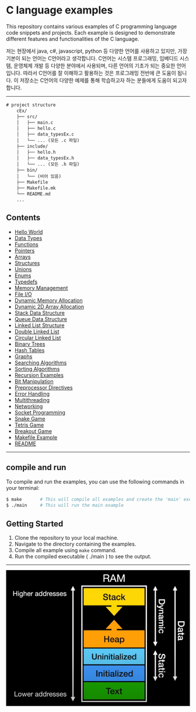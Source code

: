 # C language examples
This repository contains various examples of C programming language code snippets and projects. Each example is designed to demonstrate different features and functionalities of the C language.

저는 현장에서 java, c#, javascript, python 등 다양한 언어를 사용하고 있지만, 가장 기본이 되는 언어는 C언어라고 생각합니다.
C언어는 시스템 프로그래밍, 임베디드 시스템, 운영체제 개발 등 다양한 분야에서 사용되며, 다른 언어의 기초가 되는 중요한 언어입니다.
따라서 C언어를 잘 이해하고 활용하는 것은 프로그래밍 전반에 큰 도움이 됩니다.
이 저장소는 C언어의 다양한 예제를 통해 학습하고자 하는 분들에게 도움이 되고자 합니다.

---

```
# project structure
    cEx/
    ├── src/
    │   ├── main.c
    │   ├── hello.c
    │   ├── data_typesEx.c
    │   └── ... (모든 .c 파일)
    ├── include/
    │   ├── hello.h
    │   ├── data_typesEx.h
    │   └── ... (모든 .h 파일)
    ├── bin/
    │   └── (비어 있음)
    ├── Makefile
    ├── Makefile.mk
    └── README.md
    ...

```


## Contents
- [Hello World](hello.c)
- [Data Types](data_typesEx.c)
- [Functions](functionsEx.c)
- [Pointers](pointersEx.c)
- [Arrays](arraysEx.c)
- [Structures](structuresEx.c)
- [Unions](unionsEx.c)
- [Enums](enumsEx.c)
- [Typedefs](typedefsEx.c)
- [Memory Management](memory_managementEx.c)
- [File I/O](file_ioEx.c)
- [Dynamic Memory Allocation](dynamic_memoryEx.c)
- [Dynamic 2D Array Allocation](dynamic_2d_arrayExEx.c)
- [Stack Data Structure](stackEx.c)
- [Queue Data Structure](queueEx.c)
- [Linked List Structure](linked_listEx.c)
- [Double Linked List](double_linked_listEx.c)
- [Circular Linked List](circular_linked_listEx.c)
- [Binary Trees](binary_treesEx.c)
- [Hash Tables](hash_tablesEx.c)
- [Graphs](graphsEx.c)
- [Searching Algorithms](searchingEx.c)
- [Sorting Algorithms](sortingEx.c)
- [Recursion Examples](recursion_examplesEx.c)
- [Bit Manipulation](bit_manipulationEx.c)
- [Preprocessor Directives](preprocessorEx.c)
- [Error Handling](error_handlingEx.c)
- [Multithreading](multithreadingEx.c)
- [Networking](networkingEx.c)
- [Socket Programming](socket_programmingEx.c)
- [Snake Game](snake_gameExEx.c)
- [Tetris Game](tetris_gameExEx.c)
- [Breakout Game](breakout_gameExEx.c)
- [Makefile Example](Makefile)
- [README](README.md)


---

## compile and run
To compile and run the examples, you can use the following commands in your terminal:

```bash
$ make       # This will compile all examples and create the 'main' executable
$ ./main     # This will run the main example
```

## Getting Started
1. Clone the repository to your local machine.
2. Navigate to the directory containing the examples.
3. Compile all example using `make` command.
4. Run the compiled executable ( ./main ) to see the output.
---

![memory_segment](memory_segment.png)